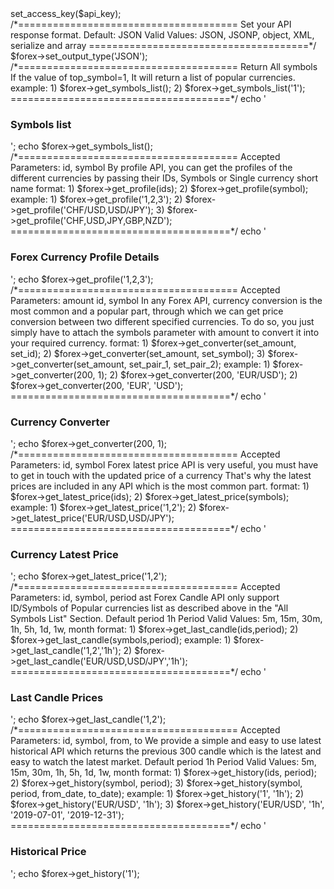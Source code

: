<?php
require_once(__DIR__.'/Forex.php');

global $forex;
$forex = new FCS_Functions();

/*======================================
Your access Key is the unique key that is passed into the function
======================================*/
$api_key = 'API_KEY'; // signup to get your api_key 
$forex->set_access_key($api_key);



/*======================================
Set your API response format.
Default: JSON
Valid Values: JSON, JSONP, object, XML, serialize and array
======================================*/
$forex->set_output_type('JSON');



/*======================================
Return All symbols
If the value of top_symbol=1, It will return a list of popular currencies.

example:
	1) $forex->get_symbols_list();
	2) $forex->get_symbols_list('1');
======================================*/
echo '<br><h3>Symbols list</h3>';
echo $forex->get_symbols_list();



/*======================================
Accepted Parameters: id, symbol
By profile API, you can get the profiles of the different currencies by passing their IDs, Symbols or Single currency short name

format:
	1) $forex->get_profile(ids);
	2) $forex->get_profile(symbol);
example:
	1) $forex->get_profile('1,2,3');
	2) $forex->get_profile('CHF/USD,USD/JPY');
	3) $forex->get_profile('CHF,USD,JPY,GBP,NZD');
======================================*/
echo '<br><h3>Forex Currency Profile Details</h3>';
echo $forex->get_profile('1,2,3');



/*======================================
Accepted Parameters: amount id, symbol
In any Forex API, currency conversion is the most common and a popular part, through which we can get price conversion between two different specified currencies. To do so, you just simply have to attach the symbols parameter with amount to convert it into your required currency.

format:
	1) $forex->get_converter(set_amount, set_id);
	2) $forex->get_converter(set_amount, set_symbol);
	3) $forex->get_converter(set_amount, set_pair_1, set_pair_2);
example:
	1) $forex->get_converter(200, 1);
	2) $forex->get_converter(200, 'EUR/USD');
	2) $forex->get_converter(200, 'EUR', 'USD');
======================================*/
echo '<br><h3>Currency Converter</h3>';
echo $forex->get_converter(200, 1);



/*======================================
Accepted Parameters: id, symbol
Forex latest price API is very useful, you must have to get in touch with the updated price of a currency That's why the latest prices are included in any API which is the most common part.

format:
	1) $forex->get_latest_price(ids);
	2) $forex->get_latest_price(symbols);
example:
	1) $forex->get_latest_price('1,2');
	2) $forex->get_latest_price('EUR/USD,USD/JPY');
======================================*/
echo '<br><h3>Currency Latest Price</h3>';
echo $forex->get_latest_price('1,2');



/*======================================
Accepted Parameters: id, symbol, period
ast Forex Candle API only support ID/Symbols of Popular currencies list as described above in the "All Symbols List" Section.

Default period 1h
Period Valid Values: 5m, 15m, 30m, 1h, 5h, 1d, 1w, month
format:
	1) $forex->get_last_candle(ids,period);
	2) $forex->get_last_candle(symbols,period);
example:
	1) $forex->get_last_candle('1,2','1h');
	2) $forex->get_last_candle('EUR/USD,USD/JPY','1h');
======================================*/
echo '<br><h3>Last Candle Prices</h3>';
echo $forex->get_last_candle('1,2');



/*======================================
Accepted Parameters: id, symbol, from, to
We provide a simple and easy to use latest historical API which returns the previous 300 candle which is the latest and easy to watch the latest market.

Default period 1h
Period Valid Values: 5m, 15m, 30m, 1h, 5h, 1d, 1w, month
format:
	1) $forex->get_history(ids, period);
	2) $forex->get_history(symbol, period);
	3) $forex->get_history(symbol, period, from_date, to_date);
example:
	1) $forex->get_history('1', '1h');
	2) $forex->get_history('EUR/USD', '1h');
	3) $forex->get_history('EUR/USD', '1h', '2019-07-01', '2019-12-31');
======================================*/
echo '<br><h3>Historical Price</h3>';
echo $forex->get_history('1');
